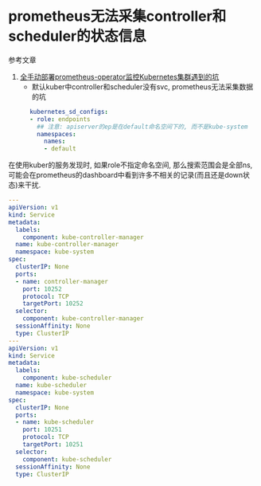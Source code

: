 # prometheus无法采集controller和scheduler的状态信息

参考文章

1. [全手动部署prometheus-operator监控Kubernetes集群遇到的坑](https://www.servicemesher.com/blog/prometheus-operator-manual/)
    - 默认kuber中controller和scheduler没有svc, prometheus无法采集数据的坑

```yaml
      kubernetes_sd_configs:
      - role: endpoints
        ## 注意: apiserver的ep是在default命名空间下的, 而不是kube-system
        namespaces:
          names:
          - default
```

在使用kuber的服务发现时, 如果role不指定命名空间, 那么搜索范围会是全部ns, 可能会在prometheus的dashboard中看到许多不相关的记录(而且还是down状态)来干扰.

```yaml
---
apiVersion: v1
kind: Service
metadata:
  labels:
    component: kube-controller-manager
  name: kube-controller-manager
  namespace: kube-system
spec:
  clusterIP: None
  ports:
  - name: controller-manager
    port: 10252
    protocol: TCP
    targetPort: 10252
  selector:
    component: kube-controller-manager
  sessionAffinity: None
  type: ClusterIP
---
apiVersion: v1
kind: Service
metadata:
  labels:
    component: kube-scheduler
  name: kube-scheduler
  namespace: kube-system
spec:
  clusterIP: None
  ports:
  - name: kube-scheduler
    port: 10251
    protocol: TCP
    targetPort: 10251
  selector:
    component: kube-scheduler
  sessionAffinity: None
  type: ClusterIP

```
